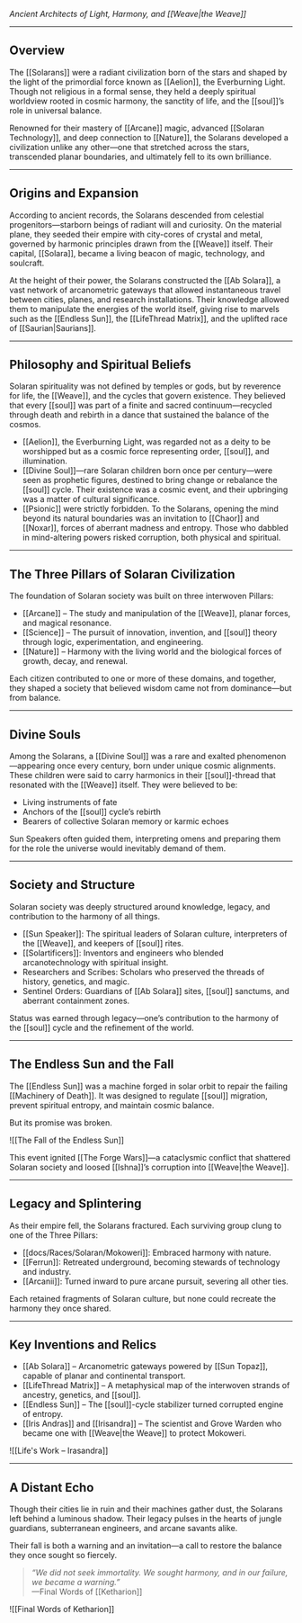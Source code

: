 *Ancient Architects of Light, Harmony, and [[Weave|the Weave]]*

---

## Overview  
The [[Solarans]] were a radiant civilization born of the stars and shaped by the light of the primordial force known as [[Aelion]], the Everburning Light. Though not religious in a formal sense, they held a deeply spiritual worldview rooted in cosmic harmony, the sanctity of life, and the [[soul]]’s role in universal balance.

Renowned for their mastery of [[Arcane]] magic, advanced [[Solaran Technology]], and deep connection to [[Nature]], the Solarans developed a civilization unlike any other—one that stretched across the stars, transcended planar boundaries, and ultimately fell to its own brilliance.

---

## Origins and Expansion  
According to ancient records, the Solarans descended from celestial progenitors—starborn beings of radiant will and curiosity. On the material plane, they seeded their empire with city-cores of crystal and metal, governed by harmonic principles drawn from the [[Weave]] itself. Their capital, [[Solara]], became a living beacon of magic, technology, and soulcraft.

At the height of their power, the Solarans constructed the [[Ab Solara]], a vast network of arcanometric gateways that allowed instantaneous travel between cities, planes, and research installations. Their knowledge allowed them to manipulate the energies of the world itself, giving rise to marvels such as the [[Endless Sun]], the [[LifeThread Matrix]], and the uplifted race of [[Saurian|Saurians]].

---

## Philosophy and Spiritual Beliefs  
Solaran spirituality was not defined by temples or gods, but by reverence for life, the [[Weave]], and the cycles that govern existence. They believed that every [[soul]] was part of a finite and sacred continuum—recycled through death and rebirth in a dance that sustained the balance of the cosmos.

- [[Aelion]], the Everburning Light, was regarded not as a deity to be worshipped but as a cosmic force representing order, [[soul]], and illumination.
- [[Divine Soul]]—rare Solaran children born once per century—were seen as prophetic figures, destined to bring change or rebalance the [[soul]] cycle. Their existence was a cosmic event, and their upbringing was a matter of cultural significance.
- [[Psionic]] were strictly forbidden. To the Solarans, opening the mind beyond its natural boundaries was an invitation to [[Chaor]] and [[Noxar]], forces of aberrant madness and entropy. Those who dabbled in mind-altering powers risked corruption, both physical and spiritual.

---

## The Three Pillars of Solaran Civilization  

The foundation of Solaran society was built on three interwoven Pillars:

- [[Arcane]] – The study and manipulation of the [[Weave]], planar forces, and magical resonance.
- [[Science]] – The pursuit of innovation, invention, and [[soul]] theory through logic, experimentation, and engineering.
- [[Nature]] – Harmony with the living world and the biological forces of growth, decay, and renewal.

Each citizen contributed to one or more of these domains, and together, they shaped a society that believed wisdom came not from dominance—but from balance.

---

## Divine Souls  
Among the Solarans, a [[Divine Soul]] was a rare and exalted phenomenon—appearing once every century, born under unique cosmic alignments. These children were said to carry harmonics in their [[soul]]-thread that resonated with the [[Weave]] itself. They were believed to be:

- Living instruments of fate  
- Anchors of the [[soul]] cycle’s rebirth  
- Bearers of collective Solaran memory or karmic echoes  

Sun Speakers often guided them, interpreting omens and preparing them for the role the universe would inevitably demand of them.

---

## Society and Structure  
Solaran society was deeply structured around knowledge, legacy, and contribution to the harmony of all things.

- [[Sun Speaker]]: The spiritual leaders of Solaran culture, interpreters of the [[Weave]], and keepers of [[soul]] rites.  
- [[Solartificers]]: Inventors and engineers who blended arcanotechnology with spiritual insight.  
- Researchers and Scribes: Scholars who preserved the threads of history, genetics, and magic.  
- Sentinel Orders: Guardians of [[Ab Solara]] sites, [[soul]] sanctums, and aberrant containment zones.

Status was earned through legacy—one’s contribution to the harmony of the [[soul]] cycle and the refinement of the world.

---

## The Endless Sun and the Fall  
The [[Endless Sun]] was a machine forged in solar orbit to repair the failing [[Machinery of Death]]. It was designed to regulate [[soul]] migration, prevent spiritual entropy, and maintain cosmic balance.

But its promise was broken.

![[The Fall of the Endless Sun]]

This event ignited [[The Forge Wars]]—a cataclysmic conflict that shattered Solaran society and loosed [[Ishna]]’s corruption into [[Weave|the Weave]].

---

## Legacy and Splintering  
As their empire fell, the Solarans fractured. Each surviving group clung to one of the Three Pillars:

- [[docs/Races/Solaran/Mokoweri]]: Embraced harmony with nature.  
- [[Ferrun]]: Retreated underground, becoming stewards of technology and industry.  
- [[Arcanii]]: Turned inward to pure arcane pursuit, severing all other ties.

Each retained fragments of Solaran culture, but none could recreate the harmony they once shared.

---

## Key Inventions and Relics  

- [[Ab Solara]] – Arcanometric gateways powered by [[Sun Topaz]], capable of planar and continental transport.  
- [[LifeThread Matrix]] – A metaphysical map of the interwoven strands of ancestry, genetics, and [[soul]].  
- [[Endless Sun]] – The [[soul]]-cycle stabilizer turned corrupted engine of entropy.  
- [[Iris Andras]] and [[Irisandra]] – The scientist and Grove Warden who became one with [[Weave|the Weave]] to protect Mokoweri.

![[Life's Work – Irasandra]]

---

## A Distant Echo  
Though their cities lie in ruin and their machines gather dust, the Solarans left behind a luminous shadow. Their legacy pulses in the hearts of jungle guardians, subterranean engineers, and arcane savants alike.

Their fall is both a warning and an invitation—a call to restore the balance they once sought so fiercely.

> _“We did not seek immortality. We sought harmony, and in our failure, we became a warning.”_  
> —Final Words of [[Ketharion]]

![[Final Words of Ketharion]]
